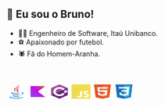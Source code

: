 <!---
brujp/brujp is a ✨ special ✨ repository because its `README.md` (this file) appears on your GitHub profile.
You can click the Preview link to take a look at your changes.
--->
## 🤗 Eu sou o Bruno!
- 🧑‍💻 Engenheiro de Software, Itaú Unibanco.
- ⚽ Apaixonado por futebol.
- 🕷️ Fã do Homem-Aranha.

<br>

 <div style="display: inline_block"><br>
  <img align="center" alt="Bruno-Java" height="30" width="40" src="https://raw.githubusercontent.com/devicons/devicon/master/icons/java/java-original.svg">
  <img align="center" alt="Bruno-Java" height="30" width="40" src="https://raw.githubusercontent.com/devicons/devicon/master/icons/kotlin/kotlin-original.svg">
   <img align="center" alt="Bruno-CSharp" height="30" width="40" src="https://raw.githubusercontent.com/devicons/devicon/master/icons/csharp/csharp-original.svg">
  <img align="center" alt="Bruno-Js" height="30" width="40" src="https://raw.githubusercontent.com/devicons/devicon/master/icons/javascript/javascript-plain.svg">
  <img align="center" alt="Bruno-HTML" height="30" width="40" src="https://raw.githubusercontent.com/devicons/devicon/master/icons/html5/html5-original.svg">
  <img align="center" alt="Bruno-CSS" height="30" width="40" src="https://raw.githubusercontent.com/devicons/devicon/master/icons/css3/css3-original.svg">
</div>
 
